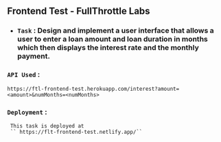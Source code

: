## Frontend Test - FullThrottle Labs


 * ### `Task` : Design and implement a user interface that allows a user to enter a loan amount and  loan duration in months which then displays the interest rate and the monthly payment.

### `API Used` :
    https://ftl-frontend-test.herokuapp.com/interest?amount=<amount>&numMonths=<numMonths>
  
  
 ### `Deployment` : 
     This task is deployed at 
     `` https://flt-frontend-test.netlify.app/``
 


